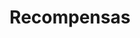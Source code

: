 ---
title: Recompensas
type: reward
layout: ebook
url: /es/recompensas/ebook
banner: /img/rewards/ebook_banner.png
weight: 1
description: Write description here about ebook
---